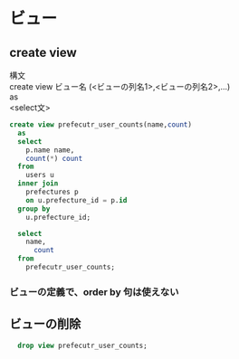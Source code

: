 # ビュー
  ## create view
  構文<br>
  create view ビュー名 (<ビューの列名1>,<ビューの列名2>,...)<br>
  as<br>
  <select文>

  ```SQL
  create view prefecutr_user_counts(name,count)
    as
    select
      p.name name,
      count(*) count
    from
      users u
    inner join
      prefectures p
      on u.prefecture_id = p.id
    group by
      u.prefecture_id;
  ```

  ```SQL
    select
      name,
        count
    from
      prefecutr_user_counts;
  ```

  ### ビューの定義で、order by 句は使えない

  ## ビューの削除
  ```SQL
    drop view prefecutr_user_counts;
  ```